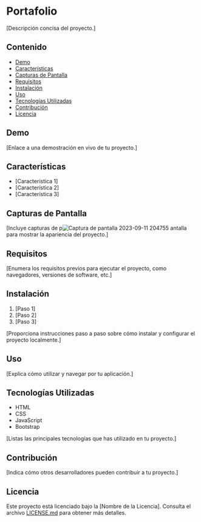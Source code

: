 # Portafolio 

[Descripción concisa del proyecto.]

## Contenido

- [Demo](#demo)
- [Características](#características)
- [Capturas de Pantalla](#capturas-de-pantalla)
- [Requisitos](#requisitos)
- [Instalación](#instalación)
- [Uso](#uso)
- [Tecnologías Utilizadas](#tecnologías-utilizadas)
- [Contribución](#contribución)
- [Licencia](#licencia)

## Demo

[Enlace a una demostración en vivo de tu proyecto.]

## Características

- [Característica 1]
- [Característica 2]
- [Característica 3]

## Capturas de Pantalla

[Incluye capturas de p![Captura de pantalla 2023-09-11 204755](https://github.com/gfelix01/MyResume/assets/98698512/78192b8e-233a-4016-8f5b-bcb478894d7e)
antalla para mostrar la apariencia del proyecto.]

## Requisitos

[Enumera los requisitos previos para ejecutar el proyecto, como navegadores, versiones de software, etc.]

## Instalación

1. [Paso 1]
2. [Paso 2]
3. [Paso 3]

[Proporciona instrucciones paso a paso sobre cómo instalar y configurar el proyecto localmente.]

## Uso

[Explica cómo utilizar y navegar por tu aplicación.]

## Tecnologías Utilizadas

- HTML
- CSS
- JavaScript
- Bootstrap

[Listas las principales tecnologías que has utilizado en tu proyecto.]

## Contribución

[Indica cómo otros desarrolladores pueden contribuir a tu proyecto.]

## Licencia

Este proyecto está licenciado bajo la [Nombre de la Licencia]. Consulta el archivo [LICENSE.md](LICENSE.md) para obtener más detalles.
